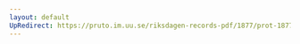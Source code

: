 ```yaml
---
layout: default
UpRedirect: https://pruto.im.uu.se/riksdagen-records-pdf/1877/prot-1877--fk--039/prot-1877--fk--039_015.pdf
---
```

